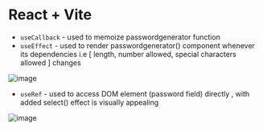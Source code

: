 # React + Vite
* `useCallback` - used to memoize passwordgenerator function
* `useEffect` - used to render passwordgenerator() component whenever its dependencies i.e [ length, number allowed, special characters allowed ] changes
  
![image](https://github.com/KRShashank17/Password_Generator/assets/108650155/d9e64954-7346-48c0-9b25-e9c937d54c6c)

* `useRef` - used to access DOM element (password field) directly , with added select() effect is visually appealing

![image](https://github.com/KRShashank17/Password_Generator/assets/108650155/04440078-88af-4ab1-bcb2-95ca56119422)

